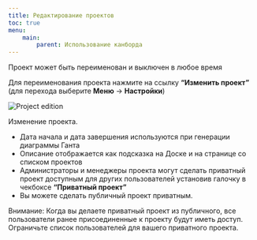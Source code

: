 ```yaml
---
title: Редактирование проектов
toc: true
menu:
    main:
        parent: Использование канборда
---
```


Проект может быть переименован и выключен в любое время

Для переименования проекта нажмите на ссылку **“Изменить проект”** (для перехода выберите **Меню** -\> **Настройки**)


![Project edition](/images/v1/project-edition.png)

Изменение проекта.

-   Дата начала и дата завершения используются при генерации диаграммы Ганта
-   Описание отображается как подсказка на Доске и на странице со списком проектов
-   Администраторы и менеджеры проекта могут сделать приватный проект доступным для других пользователей установив галочку в чекбоксе **“Приватный проект”**
-   Вы можете сделать публичный проект приватным.

Внимание: Когда вы делаете приватный проект из публичного, все пользователи ранее присоединенные к проекту будут иметь доступ. Ограничьте список пользователей для вашего приватного проекта.
